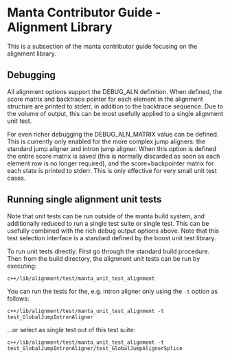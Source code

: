 
# Manta Contributor Guide - Alignment Library

This is a subsection of the manta contributor guide focusing on the alignment library.

## Debugging

All alignment options support the DEBUG_ALN definition. When defined, the score matrix and backtrace pointer for each element in the
alignment structure are printed to stderr, in addition to the backtrace sequence. Due to the volume of output, this can be
most usefully applied to a single alignment unit test.

For even richer debugging the DEBUG_ALN_MATRIX value can be defined. This is currently only enabled for the more complex jump aligners:
the standard jump aligner and intron jump aligner. When this option is defined the entire score matrix is saved (this is normally discarded
as soon as each element row is no longer required), and the score+backpointer matrix for each state is printed to stderr. This is only
effective for very small unit test cases.

## Running single alignment unit tests

Note that unit tests can be run outside of the manta build system, and additionally reduced to run a single test suite or single test. This
can be usefully combined with the rich debug output options above. Note that this test selection interface is a standard defined by
the boost unit test library.

To run unit tests directly. First go through the standard build procedure. Then from the build directory, the alignment unit tests can be run
by executing:

    c++/lib/alignment/test/manta_unit_test_alignment

You can run the tests for the, e.g. intron aligner only using the `-t` option as follows:

    c++/lib/alignment/test/manta_unit_test_alignment -t test_GlobalJumpIntronAligner

...or select as single test out of this test suite:

    c++/lib/alignment/test/manta_unit_test_alignment -t test_GlobalJumpIntronAligner/test_GlobalJumpAlignerSplice
